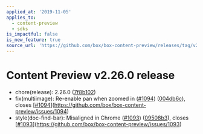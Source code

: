 ```yaml
---
applied_at: '2019-11-05'
applies_to:
  - content-preview
  - sdks
is_impactful: false
is_new_feature: true
source_url: 'https://github.com/box/box-content-preview/releases/tag/v2.26.0'
---
```


# Content Preview v2.26.0 release


* chore(release): 2.26.0 ([7f8b102](https://github.com/box/box-content-preview/commit[7f8b102](https://github.com/box/box-content-preview/commit/7f8b102)))
* fix(multiimage): Re-enable pan when zoomed in ([#1094](https://github.com/box/box-content-preview/pull/1094)) ([004db6c](https://github.com/box/box-content-preview/commit[004db6c](https://github.com/box/box-content-preview/commit/004db6c))), closes [[#1094](https://github.com/box/box-content-preview/pull/1094)](https://github.com/box/box-content-preview/issues/1094)
* style(doc-find-bar): Misaligned in Chrome ([#1093](https://github.com/box/box-content-preview/pull/1093)) ([09508b3](https://github.com/box/box-content-preview/commit[09508b3](https://github.com/box/box-content-preview/commit/09508b3))), closes [[#1093](https://github.com/box/box-content-preview/pull/1093)](https://github.com/box/box-content-preview/issues/1093)



